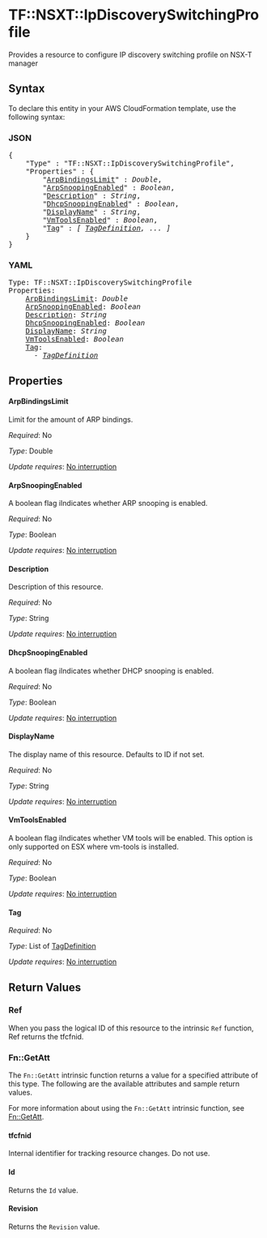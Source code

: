 # TF::NSXT::IpDiscoverySwitchingProfile

Provides a resource to configure IP discovery switching profile on NSX-T manager

## Syntax

To declare this entity in your AWS CloudFormation template, use the following syntax:

### JSON

<pre>
{
    "Type" : "TF::NSXT::IpDiscoverySwitchingProfile",
    "Properties" : {
        "<a href="#arpbindingslimit" title="ArpBindingsLimit">ArpBindingsLimit</a>" : <i>Double</i>,
        "<a href="#arpsnoopingenabled" title="ArpSnoopingEnabled">ArpSnoopingEnabled</a>" : <i>Boolean</i>,
        "<a href="#description" title="Description">Description</a>" : <i>String</i>,
        "<a href="#dhcpsnoopingenabled" title="DhcpSnoopingEnabled">DhcpSnoopingEnabled</a>" : <i>Boolean</i>,
        "<a href="#displayname" title="DisplayName">DisplayName</a>" : <i>String</i>,
        "<a href="#vmtoolsenabled" title="VmToolsEnabled">VmToolsEnabled</a>" : <i>Boolean</i>,
        "<a href="#tag" title="Tag">Tag</a>" : <i>[ <a href="tagdefinition.md">TagDefinition</a>, ... ]</i>
    }
}
</pre>

### YAML

<pre>
Type: TF::NSXT::IpDiscoverySwitchingProfile
Properties:
    <a href="#arpbindingslimit" title="ArpBindingsLimit">ArpBindingsLimit</a>: <i>Double</i>
    <a href="#arpsnoopingenabled" title="ArpSnoopingEnabled">ArpSnoopingEnabled</a>: <i>Boolean</i>
    <a href="#description" title="Description">Description</a>: <i>String</i>
    <a href="#dhcpsnoopingenabled" title="DhcpSnoopingEnabled">DhcpSnoopingEnabled</a>: <i>Boolean</i>
    <a href="#displayname" title="DisplayName">DisplayName</a>: <i>String</i>
    <a href="#vmtoolsenabled" title="VmToolsEnabled">VmToolsEnabled</a>: <i>Boolean</i>
    <a href="#tag" title="Tag">Tag</a>: <i>
      - <a href="tagdefinition.md">TagDefinition</a></i>
</pre>

## Properties

#### ArpBindingsLimit

Limit for the amount of ARP bindings.

_Required_: No

_Type_: Double

_Update requires_: [No interruption](https://docs.aws.amazon.com/AWSCloudFormation/latest/UserGuide/using-cfn-updating-stacks-update-behaviors.html#update-no-interrupt)

#### ArpSnoopingEnabled

A boolean flag iIndicates whether ARP snooping is enabled.

_Required_: No

_Type_: Boolean

_Update requires_: [No interruption](https://docs.aws.amazon.com/AWSCloudFormation/latest/UserGuide/using-cfn-updating-stacks-update-behaviors.html#update-no-interrupt)

#### Description

Description of this resource.

_Required_: No

_Type_: String

_Update requires_: [No interruption](https://docs.aws.amazon.com/AWSCloudFormation/latest/UserGuide/using-cfn-updating-stacks-update-behaviors.html#update-no-interrupt)

#### DhcpSnoopingEnabled

A boolean flag iIndicates whether DHCP snooping is enabled.

_Required_: No

_Type_: Boolean

_Update requires_: [No interruption](https://docs.aws.amazon.com/AWSCloudFormation/latest/UserGuide/using-cfn-updating-stacks-update-behaviors.html#update-no-interrupt)

#### DisplayName

The display name of this resource. Defaults to ID if not set.

_Required_: No

_Type_: String

_Update requires_: [No interruption](https://docs.aws.amazon.com/AWSCloudFormation/latest/UserGuide/using-cfn-updating-stacks-update-behaviors.html#update-no-interrupt)

#### VmToolsEnabled

A boolean flag iIndicates whether VM tools will be enabled. This option is only supported on ESX where vm-tools is installed.

_Required_: No

_Type_: Boolean

_Update requires_: [No interruption](https://docs.aws.amazon.com/AWSCloudFormation/latest/UserGuide/using-cfn-updating-stacks-update-behaviors.html#update-no-interrupt)

#### Tag

_Required_: No

_Type_: List of <a href="tagdefinition.md">TagDefinition</a>

_Update requires_: [No interruption](https://docs.aws.amazon.com/AWSCloudFormation/latest/UserGuide/using-cfn-updating-stacks-update-behaviors.html#update-no-interrupt)

## Return Values

### Ref

When you pass the logical ID of this resource to the intrinsic `Ref` function, Ref returns the tfcfnid.

### Fn::GetAtt

The `Fn::GetAtt` intrinsic function returns a value for a specified attribute of this type. The following are the available attributes and sample return values.

For more information about using the `Fn::GetAtt` intrinsic function, see [Fn::GetAtt](https://docs.aws.amazon.com/AWSCloudFormation/latest/UserGuide/intrinsic-function-reference-getatt.html).

#### tfcfnid

Internal identifier for tracking resource changes. Do not use.

#### Id

Returns the <code>Id</code> value.

#### Revision

Returns the <code>Revision</code> value.

